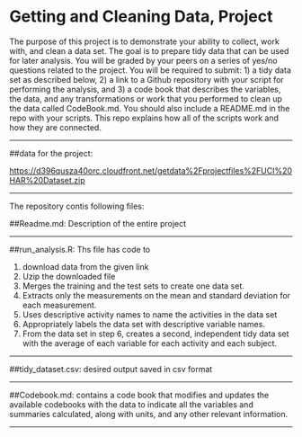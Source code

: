 # Getting and Cleaning Data, Project

The purpose of this project is to demonstrate your ability to collect, work with, and clean a data set. The goal is to prepare tidy data that can be used for later analysis. You will be graded by your peers on a series of yes/no questions related to the project. You will be required to submit: 1) a tidy data set as described below, 2) a link to a Github repository with your script for performing the analysis, and 3) a code book that describes the variables, the data, and any transformations or work that you performed to clean up the data called CodeBook.md. You should also include a README.md in the repo with your scripts. This repo explains how all of the scripts work and how they are connected.

--------------------------------------------------------------------------------

##data for the project:

https://d396qusza40orc.cloudfront.net/getdata%2Fprojectfiles%2FUCI%20HAR%20Dataset.zip

--------------------------------------------------------------------------------
The repository contis following files:

##Readme.md:
Description of the entire project

--------------------------------------------------------------------------------

##run_analysis.R:
Ths file has code to 
1. download data from the given link
2. Uzip the downloaded file
3. Merges the training and the test sets to create one data set.
4. Extracts only the measurements on the mean and standard deviation for each      measurement.
5. Uses descriptive activity names to name the activities in the data set
6. Appropriately labels the data set with descriptive variable names.
7. From the data set in step 6, creates a second, independent tidy data set with   the average of each variable for each activity and each subject.
--------------------------------------------------------------------------------

##tidy_dataset.csv:
desired output saved in csv format

--------------------------------------------------------------------------------

##Codebook.md:
contains a code book that modifies and updates the available codebooks with the data to indicate all the variables and summaries calculated, along with units, and any other relevant information.

--------------------------------------------------------------------------------

